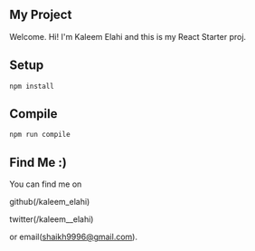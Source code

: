 My Project
---

Welcome.
Hi! I'm Kaleem Elahi and this is my React Starter proj.

Setup
---

```
npm install
```

 Compile
---

```
npm run compile
```

 Find Me :)
---

You can find me on

github(/kaleem_elahi)

twitter(/kaleem__elahi)

or email(shaikh9996@gmail.com).

